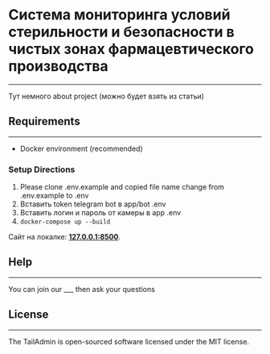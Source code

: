 # Система мониторинга условий стерильности и безопасности в чистых зонах фармацевтического производства
***
Тут немного about project (можно будет взять из статьи)

## Requirements
***
-  Docker environment (recommended)

### Setup Directions
1. Please clone .env.example and copied file name change from .env.example to .env
2. Вставить token telegram bot в app/bot .env  
3. Вставить логин и пароль от камеры в app .env
4. `docker-compose up --build`

Сайт на локалке: **[127.0.0.1:8500](url)**.

## Help
***
You can join our ___ then ask your questions

## License
***
The TailAdmin is open-sourced software licensed under the MIT license.